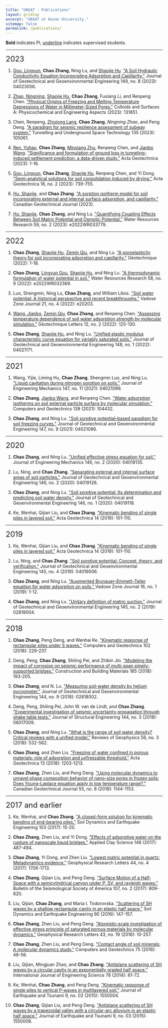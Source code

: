 ```yaml
---
title: "UNSAT - Publications"
layout: gridlay
excerpt: "UNSAT at Hunan University."
sitemap: false
permalink: /publications/
---
```


**Bold** indicates PI, <u>underline</u> indicates supervised students.

******

<font size=5> 2023 </font>

1. <u>Gou, Lingyun</u>, **Chao Zhang**, Ning Lu, and <u>Shaojie Hu</u>. ["A Soil Hydraulic Conductivity Equation Incorporating Adsorption and Capillarity."](https://ascelibrary.org/doi/abs/10.1061/JGGEFK.GTENG-11388)  Journal of Geotechnical and Geoenvironmental Engineering 149, no. 8 (2023): 04023056.

2. <u>Zhao, Ningning</u>, <u>Shaojie Hu</u>, **Chao Zhang**, Fuxiang Li, and Renpeng Chen. ["Physical Origins of Freezing and Melting Temperature Depressions of Water in Millimeter-Sized Pores."](https://www.sciencedirect.com/science/article/abs/pii/S0927775723009354) Colloids and Surfaces A: Physicochemical and Engineering Aspects (2023): 131851.

3. Chen, Renpeng, <u>Zhixiong Lang</u>, **Chao Zhang**, *Ningning Zhao*, and Peng Deng. ["A paradigm for seismic resilience assessment of subway system."](https://www.sciencedirect.com/science/article/abs/pii/S0886779823000810) Tunnelling and Underground Space Technology 135 (2023): 105061.

4. <u>Ren, Yuhao</u>, **Chao Zhang**, <u>Minxiang Zhu</u>, Renpeng Chen, and <u>Jianbo Wang</u>. ["Significance and formulation of ground loss in tunneling-induced settlement prediction: a data-driven study."](https://link.springer.com/article/10.1007/s11440-023-01859-8) Acta Geotechnica (2023): 1-16.

5. <u>Gou, Lingyun</u>, **Chao Zhang**, <u>Shaojie Hu</u>, Renpeng Chen, and Yi Dong. ["Semi-analytical solutions for soil consolidation induced by drying."](https://link.springer.com/article/10.1007/s11440-022-01623-4) Acta Geotechnica 18, no. 2 (2023): 739-755.

6. <u>Hu, Shaojie</u>, and **Chao Zhang**. ["A sorption isotherm model for soil incorporating external and internal surface adsorption, and capillarity."](https://cdnsciencepub.com/doi/abs/10.1139/cgj-2022-0386) Canadian Geotechnical Journal (2023).

7. <u>Hu, Shaojie</u>, **Chao Zhang**, and Ning Lu. ["Quantifying Coupling Effects Between Soil Matric Potential and Osmotic Potential."](https://agupubs.onlinelibrary.wiley.com/doi/abs/10.1029/2022WR033779) Water Resources Research 59, no. 2 (2023): e2022WR033779.

*****

<font size=5> 2022 </font>

1. **Chao Zhang**, <u>Shaojie Hu</u>, <u>Zemin Qiu</u>, and Ning Lu. ["A poroelasticity theory for soil incorporating adsorption and capillarity."](https://www.icevirtuallibrary.com/doi/abs/10.1680/jgeot.22.00097) Géotechnique (2022): 1-18.

2. **Chao Zhang**, <u>Lingyun Gou</u>, <u>Shaojie Hu</u>, and Ning Lu. ["A thermodynamic formulation of water potential in soil."](https://agupubs.onlinelibrary.wiley.com/doi/abs/10.1029/2022WR032369) Water Resources Research 58, no. 9 (2022): e2022WR032369.

3. Luo, Shengmin, Ning Lu, **Chao Zhang**, and William Likos. ["Soil water potential: A historical perspective and recent breakthroughs."](https://acsess.onlinelibrary.wiley.com/doi/full/10.1002/vzj2.20203) Vadose Zone Journal 21, no. 4 (2022): e20203.


4. <u>Wang, Jianbo</u>, <u>Zemin Qiu</u>, **Chao Zhang**, and Renpeng Chen. ["Assessing temperature dependence of soil water adsorption strength by molecular simulation."](https://www.icevirtuallibrary.com/doi/abs/10.1680/jgele.21.00126) Géotechnique Letters 12, no. 2 (2022): 125-130.

5. **Chao Zhang**, <u>Shaojie Hu</u>, and Ning Lu. ["Unified elastic modulus characteristic curve equation for variably saturated soils."](https://ascelibrary.org/doi/abs/10.1061/(ASCE)GT.1943-5606.0002718) Journal of Geotechnical and Geoenvironmental Engineering 148, no. 1 (2022): 04021171.

*****

<font size=5> 2021 </font>


1. Wang, Yijie, Liming Hu, **Chao Zhang**, Shengmin Luo, and Ning Lu. ["Liquid cavitation during nitrogen sorption on soils."](https://ascelibrary.org/doi/10.1061/%28ASCE%29EM.1943-7889.0002008 ) Journal of Engineering Mechanics 147, no. 11 (2021): 04021099.

2. **Chao Zhang**, <u>Jianbo Wang</u>, and Renpeng Chen. ["Water adsorption isotherms on soil external particle surface by molecular simulation."](https://www.sciencedirect.com/science/article/pii/S0266352X21004225) Computers and Geotechnics 139 (2021): 104432.

3. **Chao Zhang**, and Ning Lu. ["Soil sorptive potential–based paradigm for soil freezing curves."](https://ascelibrary.org/doi/abs/10.1061/%28ASCE%29GT.1943-5606.0002597) Journal of Geotechnical and Geoenvironmental Engineering 147, no. 9 (2021): 04021086.

****

<font size=5> 2020 </font>

1. **Chao Zhang**, and Ning Lu. ["Unified effective stress equation for soil."](https://ascelibrary.org/doi/abs/10.1061/%28ASCE%29EM.1943-7889.0001718) Journal of Engineering Mechanics 146, no. 2 (2020): 04019135.

2. Lu, Ning, and **Chao Zhang**. ["Separating external and internal surface areas of soil particles."](https://ascelibrary.org/doi/abs/10.1061/%28ASCE%29GT.1943-5606.0002198) Journal of Geotechnical and Geoenvironmental Engineering 146, no. 2 (2020): 04019126.

3. **Chao Zhang**, and Ning Lu. ["Soil sorptive potential: Its determination and predicting soil water density."](https://ascelibrary.org/doi/abs/10.1061/%28ASCE%29GT.1943-5606.0002188) Journal of Geotechnical and Geoenvironmental Engineering 146, no. 1 (2020): 04019118.

4. Ke, Wenhai, Qijian Liu, and **Chao Zhang**. ["Kinematic bending of single piles in layered soil."]( https://link.springer.com/article/10.1007/s11440-018-0640-y ) Acta Geotechnica 14 (2019): 101-110.

****

<font size=5> 2019 </font>

1. Ke, Wenhai, Qijian Liu, and **Chao Zhang**. ["Kinematic bending of single piles in layered soil."]( https://link.springer.com/article/10.1007/s11440-018-0640-y ) Acta Geotechnica 14 (2019): 101-110.

2. Lu, Ning, and **Chao Zhang**. ["Soil sorptive potential: Concept, theory, and verification."](https://ascelibrary.org/doi/abs/10.1061/(asce)gt.1943-5606.0002025) Journal of Geotechnical and Geoenvironmental Engineering 145, no. 4 (2019): 04019006.

3. **Chao Zhang**, and Ning Lu. ["Augmented Brunauer–Emmett–Teller equation for water adsorption on soils." ](https://acsess.onlinelibrary.wiley.com/doi/full/10.2136/vzj2019.01.0011) Vadose Zone Journal 18, no. 1 (2019): 1-12.

4. **Chao Zhang**, and Ning Lu. ["Unitary definition of matric suction."](https://ascelibrary.org/doi/full/10.1061/(ASCE)GT.1943-5606.0002004) Journal of Geotechnical and Geoenvironmental Engineering 145, no. 2 (2019): 02818004.

****

<font size=5> 2018 </font>

1. **Chao Zhang**, Peng Deng, and Wenhai Ke. ["Kinematic response of rectangular piles under S waves."](https://www.sciencedirect.com/science/article/pii/S0266352X18301629) Computers and Geotechnics 102 (2018): 229-237.

2. Deng, Peng, **Chao Zhang**, Shiling Pei, and Zhibin Jin. ["Modeling the impact of corrosion on seismic performance of multi-span simply-supported bridges."](https://www.sciencedirect.com/science/article/abs/pii/S0950061818316702) Construction and Building Materials 185 (2018): 193-205.

3. **Chao Zhang**, and N. Lu. ["Measuring soil-water density by helium pycnometer."](https://www.pc-progress.com/Images/Personal/NLu/Publications/NLJ117201805.pdf) Journal of Geotechnical and Geoenvironmental Engineering 144, no. 9 (2018): 02818002.

4. Deng, Peng, Shiling Pei, John W. van de Lindt, and **Chao Zhang**. ["Experimental investigation of seismic uncertainty propagation through shake table tests."](https://www.pc-progress.com/Images/Personal/NLu/Publications/NLJ117201805.pdf) Journal of Structural Engineering 144, no. 3 (2018): 06017009.

5. **Chao Zhang**, and Ning Lu. ["What is the range of soil water density? Critical reviews with a unified model."](https://agupubs.onlinelibrary.wiley.com/doi/full/10.1029/2018RG000597) Reviews of Geophysics 56, no. 3 (2018): 532-562.

6. **Chao Zhang**, and Zhen Liu. ["Freezing of water confined in porous materials: role of adsorption and unfreezable threshold."](https://link.springer.com/article/10.1007/s11440-018-0637-6 ) Acta Geotechnica 13 (2018): 1203-1213.

7. **Chao Zhang**, Zhen Liu, and Peng Deng. ["Using molecular dynamics to unravel phase composition behavior of nano-size pores in frozen soils: Does Young–Laplace equation apply in low temperature range?."](https://cdnsciencepub.com/doi/abs/10.1139/cgj-2016-0150) Canadian Geotechnical Journal 55, no. 8 (2018): 1144-1153.

****

<font size=5> 2017 and earlier </font>

1. Ke, Wenhai, and **Chao Zhang**. ["A closed-form solution for kinematic bending of end-bearing piles."](https://www.sciencedirect.com/science/article/abs/pii/S0267726117303858) Soil Dynamics and Earthquake Engineering 103 (2017): 15-20.

2. **Chao Zhang**, Zhen Liu, and Yi Dong. ["Effects of adsorptive water on the rupture of nanoscale liquid bridges."](https://www.sciencedirect.com/science/article/pii/S0169131717302995) Applied Clay Science 146 (2017): 487-494.

3. **Chao Zhang**, Yi Dong, and Zhen Liu. ["Lowest matric potential in quartz: Metadynamics evidence."](https://agupubs.onlinelibrary.wiley.com/doi/full/10.1002/2016GL071928) Geophysical Research Letters 44, no. 4 (2017): 1706-1713.

4. **Chao Zhang**, Qijian Liu, and Peng Deng. ["Surface Motion of a Half‐Space with a semicylindrical canyon under P, SV, and rayleigh waves."](https://chooser.crossref.org/?doi=10.1785%2F0120160207 ) Bulletin of the Seismological Society of America 107, no. 2 (2017): 809-820.

5. Liu, Qijian, **Chao Zhang**, and Maria I. Todorovska. ["Scattering of SH waves by a shallow rectangular cavity in an elastic half space."](https://www.sciencedirect.com/science/article/abs/pii/S0267726116301725 ) Soil Dynamics and Earthquake Engineering 90 (2016): 147-157.

4. **Chao Zhang**, Zhen Liu, and Peng Deng. ["Atomistic‐scale investigation of effective stress principle of saturated porous materials by molecular dynamics."](https://agupubs.onlinelibrary.wiley.com/doi/full/10.1002/2016GL070101) Geophysical Research Letters 43, no. 19 (2016): 10-257.

5. **Chao Zhang**, Zhen Liu, and Peng Deng. ["Contact angle of soil minerals: A molecular dynamics study."](https://www.sciencedirect.com/science/article/pii/S0266352X16000215) Computers and Geotechnics 75 (2016): 48-56.

6. Liu, Qijian, Mingjuan Zhao, and **Chao Zhang**. ["Antiplane scattering of SH waves by a circular cavity in an exponentially graded half space."](https://www.scopus.com/record/display.uri?eid=2-s2.0-84897695574&origin=inward&txGid=218cbdc717d2d6cd0e1add7720cf9c3d ) International Journal of Engineering Science 78 (2014): 61-72.

7. Ke, Wenhai, **Chao Zhang**, and Peng Deng. ["Kinematic response of single piles to vertical P-waves in multilayered soil."](https://www.sciencedirect.com/science/article/pii/S0266352X18301629) Journal of Earthquake and Tsunami 9, no. 02 (2015): 1550004.

8. **Chao Zhang**, Qijian Liu, and Peng Deng. ["Antiplane scattering of SH waves by a trapezoidal valley with a circular-arc alluvium in an elastic half space."](https://www.worldscientific.com/doi/abs/10.1142/S1793431115500086) Journal of Earthquake and Tsunami 9, no. 03 (2015): 1550008.


